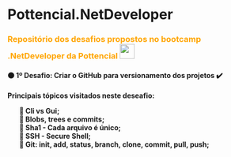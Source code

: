 # Pottencial.NetDeveloper

<h3 align="left" style="color:orange";>Repositório dos desafios propostos no bootcamp .NetDeveloper da Pottencial <img src="https://raw.githubusercontent.com/kaueMarques/kaueMarques/master/hi.gif" width="30px"></h3>

<h4> 🟠 1º Desafio: <strong>Criar o GitHub para versionamento dos projetos ✔️</strong></h4>
<p><strong> Principais tópicos visitados neste deseafio:<br>
  <ul>
  🔸 Cli vs Gui;<br>
  🔸 Blobs, trees e commits;<br>
  🔸 Sha1 - Cada arquivo é único;<br>
  🔸 SSH - Secure Shell;<br>
  🔸 Git: init, add, status, branch, clone, commit, pull, push;<br>
  </ul>
  </p>
